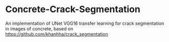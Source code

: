 # Concrete-Crack-Segmentation
An implementation of UNet VGG16 transfer learning for crack segmentation in images of concrete, based on https://github.com/khanhha/crack_segmentation
